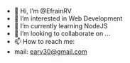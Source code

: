- 👋 Hi, I’m @EfrainRV
- 👀 I’m interested in Web Development
- 🌱 I’m currently learning NodeJS
- 💞️ I’m looking to collaborate on ...
- 📫 How to reach me:
-  mail: earv30@gmail.com

<!---
EfrainRV/EfrainRV is a ✨ special ✨ repository because its `README.md` (this file) appears on your GitHub profile.
You can click the Preview link to take a look at your changes.
--->
